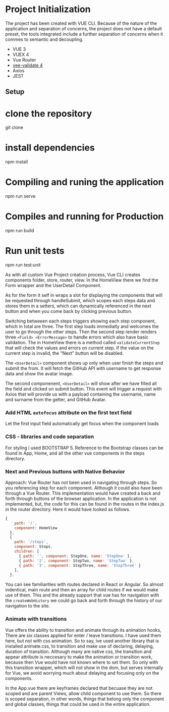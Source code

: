 # Project Initialization

The project has been created with VUE CLI.
Because of the nature of the application and separation of concerns, the project does not have a default preset, the tools integrated include a further separation of concerns when it commes to semantic and decoupling. 

- VUE 3
- VUEX 4
- Vue Router
- [vee-validate 4](https://vee-validate.logaretm.com/v4/)
- Axios 
- JEST 

## Setup

# clone the repository
git clone 

# install dependencies
npm install

# Compiling and runing the application
npm run serve

# Compiles and running for Production
npm run build

# Run unit tests
npm run test:unit

As with all custom Vue Project creation process, Vue CLI creates components folder, store, router, view. 
In the HomeView there we find the Form wrapper and the UserDetail Component. 

As for the form it self in wraps a slot for displaying the components that will be requested through handleSubmit, which scopes each steps data and stores them in a setters, which can dynamically referenced in the next button and when you come back by clicking previous button.

Switching betweeen each steps triggers showing each step component, which in total are three. The first step loads immediatly and welcomes the user to go through the other steps. Then the second step render renders three `<Field> <ErrorMessage>` to handle errors which also have basic validation.
The in HomeView there is a method called `validateCurrentStep` that will check the values and errors on current step. If the value on the current step is invalid, the "Next" button will be disabled.

The `<UserDetail>` component shows up only when user finish the steps and submit the from. It will fetch the GitHub API with username to get response data and show the avatar image.

The second componenent, `<UserDetail>` will show after we have filled all the field and clicked on submit button. This event will trigger a request with Axios that will provide us with a payload containing the username, name and surname from the getter, and GitHub Avatar.

### Add HTML `autofocus` attribute on the first text field

Let the first input field automatically get focus when the component loads

### CSS - libraries and code separation

For styling i used BOOTSTRAP 5. Reference to the Bootstrap classes can be found in App, Home, and all the other vue components in the steps directory. 


### Next and Previous buttons with Native Behavior

Approach: Vue Router has not been used in navigating through steps. So you referencing step for each component. Although it could also have been through a Vue Router. This implementation would have created a back and forth through buttons of the browser application. In the application is not implemented, but, the code for this can be found in the routes in the index.js in the router directory. 
Here it would have looked as follows. 
```js
{
    path: '/',
    component: HomeView
  },
  {
    path: '/steps',
    component: Steps,
    children: [
      { path: '', component: StepOne, name: 'StepOne' },
      { path: '2', component: StepTwo, name: 'StepTwo' },
      { path: '3', component: StepThree, name: 'StepThree' }
    ],
  },
```

You can see familiarities with routes declared in React or Angular. So almost indentical, main route and then an array for child routes if we would make use of them. 
This and the already support that vue has for navigation with the `createWebHistory` we could go back and forth through the history of our navigation to the site. 

### Animate with transitions

Vue offers the ability to transition and animate through its animation hooks, There are six classes applied for enter / leave transitions. I have used them here, but not with css animation. So to say, ive used another library that is installed animate.css, to transition and make use of declaring, delaying, duration of transition. Although many are native css, the transition and appear attribute is neccesary to make the animation or transition work, because then Vue would have not known where to set them. So only with this transition wrapper, which will not show in the dom, but serves internally for Vue, we avoid worrying much about delaying and focusing only on the components.

In the App.vue there are keyframes declared that becuase they are not scoped and are parent Views, allow child component to use them. So there is scoped separation, in other words, things that belong only the component and global classes, things that could be used in the entire application. 

